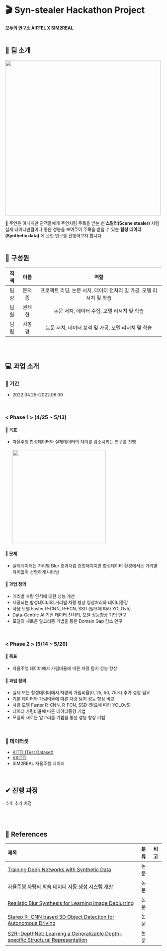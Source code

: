 

# 🎬 Syn-stealer Hackathon Project

**모두의 연구소 AIFFEL X SIM2REAL**
<br>
<br>

## 🚦 팀 소개
<img src="https://user-images.githubusercontent.com/96896676/166176230-16a667b6-6d43-47c3-9337-eae2c504a9d9.png" width="500">

🌟 주연은 아니지만 관객들에게 주연처럼 주목을 받는 **신 스틸러(Scene stealer)** 처럼<br>실제 데이터만큼이나 좋은 성능을 보여주어 주목을 받을 수 있는 **합성 데이터(Synthetic data)** 에 관한 연구를 진행하고자 합니다.
<br>
<br>

## 👥 구성원
|직책|이름|역할|
|:--:|:--:|:--:|
|팀장|문덕종|프로젝트 리딩, 논문 서치, 데이터 전처리 및 가공, 모델 리서치 및 학습|
|팀원|권세현|논문 서치, 데이터 수집, 모델 리서치 및 학습|
|팀원|김봉경|논문 서치, 데이터 분석 및 가공, 모델 리서치 및 학습|


<br><br>
## 💻 과업 소개
### 🔹 기간
- 2022.04.25~2022.06.09

<br>

### < Phase 1 > (4/25 ~ 5/13)
#### 🔹 목표
- 자율주행 합성데이터와 실제데이터의 차이를 감소시키는 연구를 진행<br><br><img src="https://user-images.githubusercontent.com/96896676/166177305-47c2bb11-683d-4d67-a73e-375bb16d9bd8.png" width="300">

#### 🔹 문제
- 실제데이터는 거리별 Blur 효과처럼 흐릿해지지만 합성데이터 환경에서는 거리별 차이없이 선명하게 나타남

#### 🔹 과업 정의
- 거리별 차량 인식에 대한 성능 개선
- 제공되는 합성데이터의 거리별 차량 형상 영상처리와 데이터증강
- 사용 모델 Faster R-CNN, R-FCN, SSD (필요에 따라 YOLOv5)
- Data-Centric AI 기반 데이터 전처리, 모델 성능향상 기법 연구
- 모델의 새로운 알고리즘 기법을 통한 Domain Gap 감소 연구

<br>


### < Phase 2 > (5/14 ~ 5/26)

#### 🔹 목표
- 자율주행 데이터에서 가림비율에 따른 차량 탐지 성능 향상

#### 🔹 과업 정의
- 실제 또는 합성데이터에서 차량의 가림비율(0, 25, 50, 75%) 추가 설정 필요
- 기본 데이터와 가림비율에 따른 차량 탐지 성능 향상 비교
- 사용 모델 Faster R-CNN, R-FCN, SSD (필요에 따라 YOLOv5)
- 데이터 가림비율에 따른 데이터증강 기법
- 모델의 새로운 알고리즘 기법을 통한 성능 향상 기법
<br>

### 🔹 데이터셋
- [KITTI (Test Dataset)](http://www.cvlibs.net/datasets/kitti/)
- [VKITTI](https://europe.naverlabs.com/research/computer-vision/proxy-virtual-worlds-vkitti-2/)
- SIM2REAL 자율주행 데이터

<br>

## ✔︎ 진행 과정
추후 추가 예정

<br><br>
## 📃 References
|제목|분류|비고|
|:--|:--:|--|
|[Training Deep Networks with Synthetic Data](https://s3.us-west-2.amazonaws.com/secure.notion-static.com/3a5f1dc2-4ac7-4ab8-ac30-2a0e3673ede7/Training_Deep_Networks_with_Synthetic_Data.pdf?X-Amz-Algorithm=AWS4-HMAC-SHA256&X-Amz-Content-Sha256=UNSIGNED-PAYLOAD&X-Amz-Credential=AKIAT73L2G45EIPT3X45%2F20220502%2Fus-west-2%2Fs3%2Faws4_request&X-Amz-Date=20220502T023835Z&X-Amz-Expires=86400&X-Amz-Signature=931102fc38d0be955c1c82015141f794bbeb6182d8da8c0beb288d51822a38c5&X-Amz-SignedHeaders=host&response-content-disposition=filename%20%3D%22Training%2520Deep%2520Networks%2520with%2520Synthetic%2520Data.pdf%22&x-id=GetObject)|논문||
|[자율주행 차량의 학습 데이터 자동 생성 시스템 개발](https://s3.us-west-2.amazonaws.com/secure.notion-static.com/d05d19ec-9059-478b-b494-21b7dfc1a8f4/MoraiSim.pdf?X-Amz-Algorithm=AWS4-HMAC-SHA256&X-Amz-Content-Sha256=UNSIGNED-PAYLOAD&X-Amz-Credential=AKIAT73L2G45EIPT3X45%2F20220502%2Fus-west-2%2Fs3%2Faws4_request&X-Amz-Date=20220502T024007Z&X-Amz-Expires=86400&X-Amz-Signature=8dff1fadb2049a797743040bbcba52d9c41389700b8d6d089ed6af1a8000c8e2&X-Amz-SignedHeaders=host&response-content-disposition=filename%20%3D%22MoraiSim.pdf%22&x-id=GetObject)|논문||
|[Realistic Blur Synthesis for Learning Image Deblurring](https://s3.us-west-2.amazonaws.com/secure.notion-static.com/a1fa4ac3-3053-4f70-9644-9109d2ac596a/Realistic_Blur_Synthesis_for_Learning_Image_Deblurring.pdf?X-Amz-Algorithm=AWS4-HMAC-SHA256&X-Amz-Content-Sha256=UNSIGNED-PAYLOAD&X-Amz-Credential=AKIAT73L2G45EIPT3X45%2F20220502%2Fus-west-2%2Fs3%2Faws4_request&X-Amz-Date=20220502T024047Z&X-Amz-Expires=86400&X-Amz-Signature=b17b4e44dbba6ecdd052db8b82e68d97bb86efd9140875a79752df931fd06903&X-Amz-SignedHeaders=host&response-content-disposition=filename%20%3D%22Realistic%2520Blur%2520Synthesis%2520for%2520Learning%2520Image%2520Deblurring.pdf%22&x-id=GetObject)|논문||
|[Stereo R-CNN based 3D Object Detection for Autonomous Driving](https://s3.us-west-2.amazonaws.com/secure.notion-static.com/a69707ab-d159-420b-8775-94884805b58f/Stereo_R-CNN_based_3D_Object_Detection_for_Autonomous_Driving.pdf?X-Amz-Algorithm=AWS4-HMAC-SHA256&X-Amz-Content-Sha256=UNSIGNED-PAYLOAD&X-Amz-Credential=AKIAT73L2G45EIPT3X45%2F20220502%2Fus-west-2%2Fs3%2Faws4_request&X-Amz-Date=20220502T024124Z&X-Amz-Expires=86400&X-Amz-Signature=b1eab9761497a0c3ae9523ffaa0d4d606c9055a18abef043339269e4d21c047d&X-Amz-SignedHeaders=host&response-content-disposition=filename%20%3D%22Stereo%2520R-CNN%2520based%25203D%2520Object%2520Detection%2520for%2520Autonomous%2520Driving.pdf%22&x-id=GetObject)|논문||
|[S2R-DepthNet: Learning a Generalizable Depth-specific Structural Representation](https://arxiv.org/pdf/2104.00877v2.pdf)|논문||
